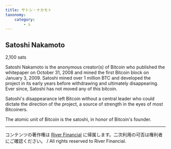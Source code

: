 ```yaml
---
title: サトシ・ナカモト
taxonomy:
    category:
        - s
---
```


## Satoshi Nakamoto
2,100 sats

Satoshi Nakamoto is the anonymous creator(s) of Bitcoin who published the whitepaper on October 31, 2008 and mined the first Bitcoin block on January 3, 2009. Satoshi mined over 1 million BTC and developed the project in its early years before withdrawing and ultimately disappearing. Ever since, Satoshi has not moved any of this bitcoin.

Satoshi's disappearance left Bitcoin without a central leader who could dictate the direction of the project, a source of strength in the eyes of most Bitcoiners.

The atomic unit of Bitcoin is the satoshi, in honor of Bitcoin's founder.

---
コンテンツの著作権は [River Financial](https://river.com/) に帰属します。二次利用の可否は権利者にご確認ください。 / All rights reserved to River Financial.
